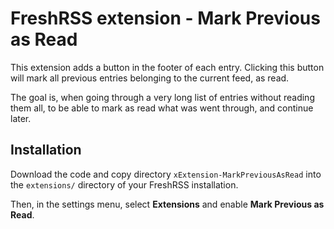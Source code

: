 # FreshRSS extension - Mark Previous as Read
This extension adds a button in the footer of each entry. Clicking this button will mark all previous entries belonging to the current feed, as read.

The goal is, when going through a very long list of entries without reading them all, to be able to mark as read what was went through, and continue later.

## Installation
Download the code and copy directory `xExtension-MarkPreviousAsRead` into the `extensions/` directory of your FreshRSS installation.

Then, in the settings menu, select **Extensions** and enable **Mark Previous as Read**.

